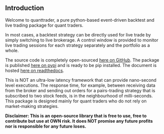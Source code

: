 ## Introduction

Welcome to quanttrader, a pure python-based event-driven backtest and live trading package for quant traders.

In most cases, a backtest strategy can be directly used for live trade by simply switching to live brokerage. A control window is provided to monitor live trading sessions for each strategy separately and the portfolio as a whole.

The source code is completely open-sourced [here on GitHub](https://github.com/letianzj/quanttrader). The package is published [here on pypi](https://pypi.org/project/quanttrader/) and is ready to be pip installed. The document is hosted [here on readthedocs](https://quanttrader.readthedocs.io/).

This is NOT an ultra-low latency framework that can provide nano-second level executions. The response time, for example, between receiving data from the broker and sending out orders for a pairs-trading strategy that is subscribed to two stock feeds, is in the neighbourhood of milli-seconds. This package is designed mainly for quant traders who do not rely on market-making strategies.

__Disclaimer: This is an open-source library that is free to use, free to contribute but use at OWN risk. It does NOT promise any future profits nor is responsible for any future loses.__

